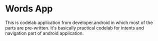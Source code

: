 # Words App
This is codelab application from developer.android in which most of the parts are pre-written.
it's basically practical codelab for intents and navigation part of android application.


